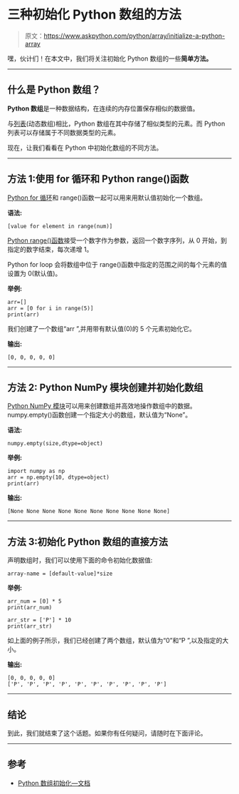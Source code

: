# 三种初始化 Python 数组的方法

> 原文：<https://www.askpython.com/python/array/initialize-a-python-array>

嘿，伙计们！在本文中，我们将关注初始化 Python 数组的一些**简单方法。**

* * *

## 什么是 Python 数组？

**Python 数组**是一种数据结构，在连续的内存位置保存相似的数据值。

与[列表](https://www.askpython.com/python/list/python-list)(动态数组)相比，Python 数组在其中存储了相似类型的元素。而 Python 列表可以存储属于不同数据类型的元素。

现在，让我们看看在 Python 中初始化数组的不同方法。

* * *

## 方法 1:使用 for 循环和 Python range()函数

[Python for 循环](https://www.askpython.com/python/python-for-loop)和 range()函数一起可以用来用默认值初始化一个数组。

**语法:**

```
[value for element in range(num)]

```

[Python range()函数](https://www.askpython.com/python/built-in-methods/python-range-method)接受一个数字作为参数，返回一个数字序列，从 0 开始，到指定的数字结束，每次递增 1。

Python for loop 会将数组中位于 range()函数中指定的范围之间的每个元素的值设置为 0(默认值)。

**举例:**

```
arr=[]
arr = [0 for i in range(5)] 
print(arr)

```

我们创建了一个数组“arr ”,并用带有默认值(0)的 5 个元素初始化它。

**输出:**

```
[0, 0, 0, 0, 0]

```

* * *

## 方法 2: Python NumPy 模块创建并初始化数组

[Python NumPy 模块](https://www.askpython.com/python-modules/numpy/python-numpy-arrays)可以用来创建数组并高效地操作数组中的数据。numpy.empty()函数创建一个指定大小的数组，默认值为“None”。

**语法:**

```
numpy.empty(size,dtype=object)

```

**举例:**

```
import numpy as np
arr = np.empty(10, dtype=object) 
print(arr)

```

**输出:**

```
[None None None None None None None None None None]

```

* * *

## 方法 3:初始化 Python 数组的直接方法

声明数组时，我们可以使用下面的命令初始化数据值:

```
array-name = [default-value]*size

```

**举例:**

```
arr_num = [0] * 5
print(arr_num)

arr_str = ['P'] * 10
print(arr_str)

```

如上面的例子所示，我们已经创建了两个数组，默认值为“0”和“P ”,以及指定的大小。

**输出:**

```
[0, 0, 0, 0, 0]
['P', 'P', 'P', 'P', 'P', 'P', 'P', 'P', 'P', 'P']

```

* * *

## 结论

到此，我们就结束了这个话题。如果你有任何疑问，请随时在下面评论。

* * *

## 参考

*   [Python 数组初始化—文档](https://numpy.org/doc/stable/reference/routines.array-creation.html)